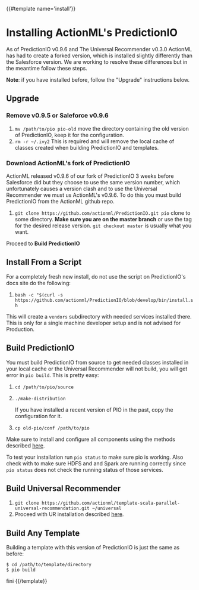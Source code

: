 {{#template name='install'}}
# Installing ActionML's PredictionIO

As of PredictionIO v0.9.6 and The Universal Recommender v0.3.0 ActionML has had to create a forked version, which is installed slightly differently than the Salesforce version. We are working to resolve these differences but in the meantime follow these steps.

**Note**: if you have installed before, follow the "Upgrade" instructions below.

## Upgrade

### Remove v0.9.5 or Saleforce v0.9.6

 1. `mv /path/to/pio pio-old` move the directory containing the old version of PredictionIO, keep it for the configuration.
 2. `rm -r ~/.ivy2` This is required and will remove the local cache of classes created when building PredictionIO and templates.
 
### Download ActionML's fork of PredictionIO

ActionML released v0.9.6 of our fork of PredictionIO 3 weeks before Salesforce did but they choose to use the same version number, which unfortunately causes a version clash and to use the Universal Recommender we must us ActionML's v0.9.6. To do this you must build PredictionIO from the ActionML github repo.

 1. `git clone https://github.com/actionml/PredictionIO.git pio` clone to some directory. **Make sure you are on the master branch** or use the tag for the desired release version. `git checkout master` is usually what you want.
 
Proceed to **Build PredictionIO**
 
## Install From a Script

For a completely fresh new install, do not use the script on PredictionIO's docs site do the following:

 1. `bash -c "$(curl -s https://github.com/actionml/PredictionIO/blob/develop/bin/install.sh`
 
This will create a `vendors` subdirectory with needed services installed there. This is only for a single machine developer setup and is not advised for Production.

## Build PredictionIO

You must build PredictionIO from source to get needed classes installed in your local cache or the Universal Recommender will not build, you will get error in `pio build`. This is pretty easy:

 1. `cd /path/to/pio/source`
 2. `./make-distribution`
 
     If you have installed a recent version of PIO in the past, copy the configuration for it.

 3. `cp old-pio/conf /path/to/pio`
 
Make sure to install and configure all components using the methods described [here](https://github.com/actionml/cluster-setup/blob/master/readme.md).

To test your installation run `pio status` to make sure pio is working. Also check with  to make sure HDFS and and Spark are running correctly since `pio status` does not check the running status of those services.
 
## Build Universal Recommender
 
  1. `git clone https://github.com/actionml/template-scala-parallel-universal-recommendation.git ~/universal`
  2. Proceed with UR installation described [here](/docs/ur_quickstart).
  
## Build Any Template

Building a template with this version of PredictionIO is just the same as before:

    $ cd /path/to/template/directory
    $ pio build

fini
{{/template}}